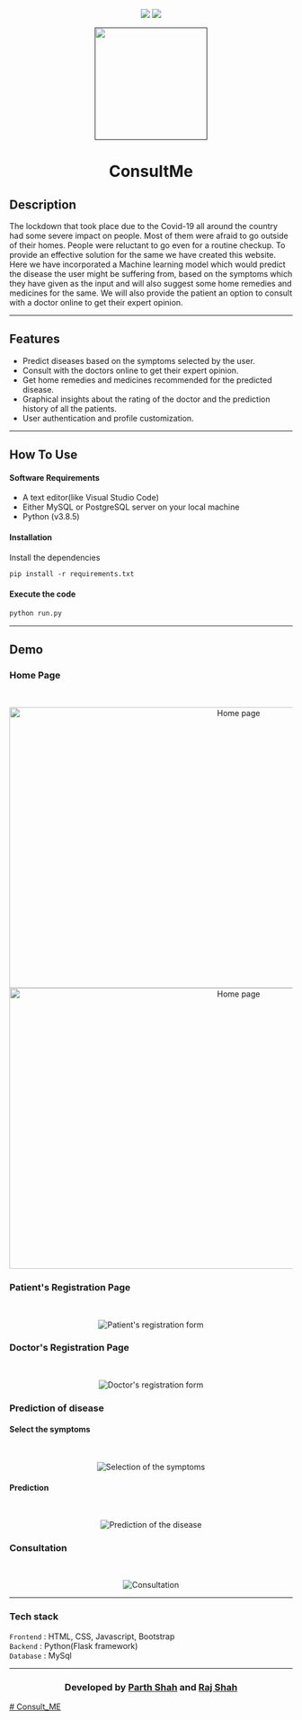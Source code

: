 <div align="center">

[![](https://img.shields.io/badge/Made_with-Python3-blue?style=for-the-badge&logo=python)](https://www.python.org "Python3")
[![](https://img.shields.io/badge/IDE-Visual_Studio_Code-purple?style=for-the-badge&logo=visual-studio-code)](https://code.visualstudio.com/ "Visual Studio Code")


</div>

<p align="center">
  <a href="" rel="noopener">
 <img width=200px src="consultme_app/static/img/logo1.png"></a>
 
</p>
<h1 align = 'center'><b>ConsultMe</b></h1> 

## Description ##
<p>
  The lockdown that took place due to the Covid-19 all around the country had some severe impact on people. 
  Most of them were afraid to go outside of their homes. 
  People were reluctant to go even for a routine checkup.
  To provide an effective solution for the same we have created this website.
  Here we have incorporated a Machine learning model which would predict the disease the user might be suffering from, based on the symptoms which they have given as the input     and will also suggest some home remedies and medicines for the same. 
  We will also provide the patient an option to consult with a doctor online to get their expert opinion.
<p>
  
---
  
## Features ##
- Predict diseases based on the symptoms selected by the user.
- Consult with the doctors online to get their expert opinion.
- Get home remedies and medicines recommended for the predicted disease.
- Graphical insights about the rating of the doctor and the prediction history of all the patients.
- User authentication and profile customization.
---

## How To Use
#### Software Requirements
- A text editor(like Visual Studio Code)
- Either MySQL or PostgreSQL server on your local machine
- Python (v3.8.5)

#### Installation
Install the dependencies
```html  
pip install -r requirements.txt
```

#### Execute the code 

```html
python run.py
```

---
## Demo
### Home Page
<br>
<p align='center'>
  <img alt="Home page" src="consultme_app/static/screenshots/home1.PNG" width="800" height="500" />
  <img alt="Home page" src="consultme_app/static/screenshots/home2.PNG" width="800" height="500" />
</p>

### Patient's Registration Page
<br>
<p align='center'>
  <img alt="Patient's registration form" src="consultme_app/static/screenshots/register_patient.PNG"/>
</p>

### Doctor's Registration Page
<br>
<p align='center'>
  <img alt="Doctor's registration form" src="consultme_app/static/screenshots/register_doctor.PNG"/>
</p>

### Prediction of disease
#### Select the symptoms
<br>
<p align='center'>
  <img alt="Selection of the symptoms" src="consultme_app/static/screenshots/predict.PNG"/>
</p>

#### Prediction
<br>
<p align='center'>
  <img alt="Prediction of the disease" src="consultme_app/static/screenshots/predict_output.PNG"/>
</p>

### Consultation
<br>
<p align='center'>
  <img alt="Consultation" src="consultme_app/static/screenshots/consult_patient.PNG"/>
</p>

---
### Tech stack

`Frontend` : HTML, CSS, Javascript, Bootstrap <br>
`Backend` : Python(Flask framework) <br>
`Database` : MySql <br>

------------------------------------------

<h3 align="center"><b>Developed  by <a href="https://github.com/Parth18Shah">Parth Shah</a> and <a href="https://github.com/rjshah00">Raj Shah</b></h3>
#   C o n s u l t _ M E  
 